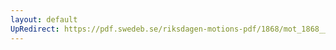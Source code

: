 ```yaml
---
layout: default
UpRedirect: https://pdf.swedeb.se/riksdagen-motions-pdf/1868/mot_1868__ak__00107/mot_1868__ak__00107_002.pdf
---
```

